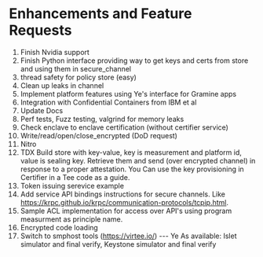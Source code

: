 # Enhancements and Feature Requests

 1. Finish Nvidia support
 2. Finish Python interface providing way to get keys and certs from store and using them in secure_channel
 3. thread safety for policy store (easy)
 4. Clean up leaks in channel
 5. Implement platform features using Ye's interface for Gramine apps
 6. Integration with Confidential Containers from IBM et al
 7. Update Docs
 8. Perf tests, Fuzz testing, valgrind for memory leaks
 9. Check enclave to enclave certification (without certifier service)
10. Write/read/open/close_encrypted (DoD request)
11. Nitro
12. TDX
    Build store with key-value, key is measurement and platform id, value is sealing key.
    Retrieve them and send (over encrypted channel) in response to a proper attestation.  You
    Can use the key provisioning in Certifier in a Tee code as a guide.
13. Token issuing serevice example
14. Add service API bindings instructions for secure channels. Like https://krpc.github.io/krpc/communication-protocols/tcpip.html.
15. Sample ACL implementation for access over API's using program measurment as principle name.
16. Encrypted code loading
 5. Switch to smphost tools (https://virtee.io/) --- Ye
As available:  Islet simulator and final verify, Keystone simulator and final verify
